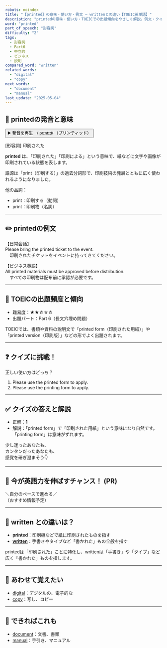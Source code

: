 ```yaml
---
robots: noindex
title: "【printed】の意味・使い方・例文 ― writtenとの違い【TOEIC英単語】"
description: "printedの意味・使い方・TOEICでの出題傾向をやさしく解説。例文・クイズ付きでwrittenとの違いもわかりやすく学べます。"
word: "printed"
part_of_speech: "形容詞"
difficulty: "2"
tags:
  - 形容詞
  - Part6
  - 中立的
  - ビジネス
  - 説明
compared_word: "written"
related_words:
  - "digital"
  - "copy"
next_words:
  - "document"
  - "manual"
last_update: "2025-05-04"
---
```


## 🔰 printedの発音と意味

<button class="play-audio" onclick="playTTS('printed')">
  <span class="play-audio-main">
    ▶️ 発音を再生　/ˈprɪntɪd/
  </span>
  <span class="play-audio-sub">
    （プリンティッド）
  </span>
</button>

[形容詞] 印刷された

**printed** は、「印刷された」「印刷による」という意味で、紙などに文字や画像が印刷されている状態を表します。

語源は「print（印刷する）」の過去分詞形で、印刷技術の発展とともに広く使われるようになりました。

他の品詞：  
- print：印刷する（動詞）
- print：印刷物（名詞）

---

## ✏️ printedの例文

【日常会話】  
Please bring the printed ticket to the event.  
　印刷されたチケットをイベントに持ってきてください。

【ビジネス英語】  
All printed materials must be approved before distribution.  
　すべての印刷物は配布前に承認が必要です。

---

## 🎯 TOEICの出題頻度と傾向

- 難易度：★★☆☆☆
- 出題パート：Part 6（長文穴埋め問題）

TOEICでは、書類や資料の説明文で「printed form（印刷された用紙）」や「printed version（印刷版）」などの形でよく出題されます。

---

## ❓ クイズに挑戦！

正しい使い方はどっち？

1. Please use the printed form to apply.  
2. Please use the printing form to apply.

---

## ✅ クイズの答えと解説

- 正解：**1**
- 解説：「printed form」で「印刷された用紙」という意味になり自然です。「printing form」は意味がずれます。

少し迷ったあなたも、  
カンタンだったあなたも、  
感覚を研ぎ澄まそう👇️

---

## 🚀 今が英語力を伸ばすチャンス！ (PR)

<div class="info-center">
＼自分のペースで進める／<br>  
（おすすめ情報予定）
</div>

---

## 🤔  written との違いは？

- **printed**：印刷機などで紙に印刷されたものを指す
- **[written](/word/written)**：手書きやタイプなど「書かれた」もの全般を指す

printedは「印刷された」ことに特化し、writtenは「手書き」や「タイプ」など広く「書かれた」ものを指します。

---

## 🧩 あわせて覚えたい

- [digital](/word/digital)：デジタルの、電子的な
- [copy](/word/copy)：写し、コピー

---

## 📖 できればこれも

- [document](/word/document)：文書、書類
- [manual](/word/manual)：手引き、マニュアル

<!-- cvid: aid39_bid43 -->
